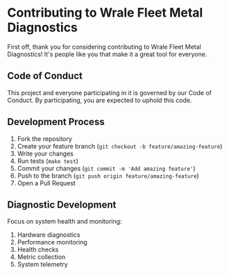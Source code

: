 # Contributing to Wrale Fleet Metal Diagnostics

First off, thank you for considering contributing to Wrale Fleet Metal Diagnostics! It's people like you that make it a great tool for everyone.

## Code of Conduct

This project and everyone participating in it is governed by our Code of Conduct. By participating, you are expected to uphold this code.

## Development Process

1. Fork the repository
2. Create your feature branch (`git checkout -b feature/amazing-feature`)
3. Write your changes
4. Run tests (`make test`)
5. Commit your changes (`git commit -m 'Add amazing feature'`)
6. Push to the branch (`git push origin feature/amazing-feature`)
7. Open a Pull Request

## Diagnostic Development

Focus on system health and monitoring:

1. Hardware diagnostics
2. Performance monitoring
3. Health checks
4. Metric collection
5. System telemetry
